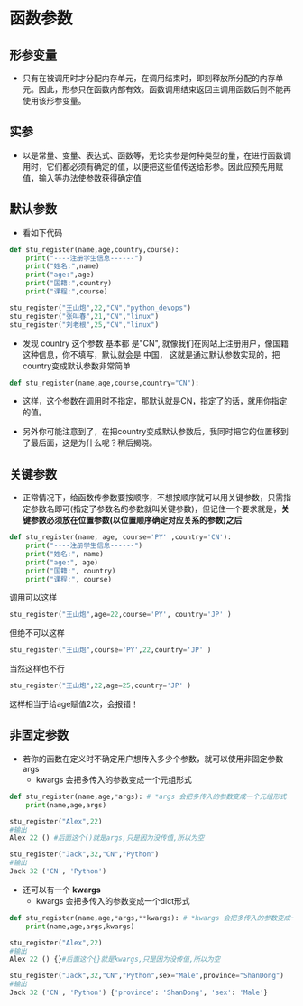 # 函数参数
## 形参变量
* 只有在被调用时才分配内存单元，在调用结束时，即刻释放所分配的内存单元。因此，形参只在函数内部有效。函数调用结束返回主调用函数后则不能再使用该形参变量。

## 实参
* 以是常量、变量、表达式、函数等，无论实参是何种类型的量，在进行函数调用时，它们都必须有确定的值，以便把这些值传送给形参。因此应预先用赋值，输入等办法使参数获得确定值

## 默认参数
* 看如下代码

```python
def stu_register(name,age,country,course):
    print("----注册学生信息------")
    print("姓名:",name)
    print("age:",age)
    print("国籍:",country)
    print("课程:",course)

stu_register("王山炮",22,"CN","python_devops")
stu_register("张叫春",21,"CN","linux")
stu_register("刘老根",25,"CN","linux")
```

* 发现 country 这个参数 基本都 是"CN", 就像我们在网站上注册用户，像国籍这种信息，你不填写，默认就会是 中国， 这就是通过默认参数实现的，把country变成默认参数非常简单

```python
def stu_register(name,age,course,country="CN"):
```

* 这样，这个参数在调用时不指定，那默认就是CN，指定了的话，就用你指定的值。

* 另外你可能注意到了，在把country变成默认参数后，我同时把它的位置移到了最后面，这是为什么呢？稍后揭晓。

## 关键参数
* 正常情况下，给函数传参数要按顺序，不想按顺序就可以用关键参数，只需指定参数名即可(指定了参数名的参数就叫关键参数)，但记住一个要求就是，**关键参数必须放在位置参数(以位置顺序确定对应关系的参数)之后**

```python
def stu_register(name, age, course='PY' ,country='CN'):
    print("----注册学生信息------")
    print("姓名:", name)
    print("age:", age)
    print("国籍:", country)
    print("课程:", course)
```

调用可以这样

```python
stu_register("王山炮",age=22,course='PY', country='JP' )
```

但绝不可以这样

```python
stu_register("王山炮",course='PY',22,country='JP' )
```

当然这样也不行

```python
stu_register("王山炮",22,age=25,country='JP' )
```
这样相当于给age赋值2次，会报错！

## 非固定参数
* 若你的函数在定义时不确定用户想传入多少个参数，就可以使用非固定参数args
  * kwargs 会把多传入的参数变成一个元组形式

```python
def stu_register(name,age,*args): # *args 会把多传入的参数变成一个元组形式
    print(name,age,args)

stu_register("Alex",22)
#输出
Alex 22 () #后面这个()就是args,只是因为没传值,所以为空

stu_register("Jack",32,"CN","Python")
#输出
Jack 32 ('CN', 'Python')
```

* 还可以有一个 **kwargs**
  * kwargs 会把多传入的参数变成一个dict形式

```python
def stu_register(name,age,*args,**kwargs): # *kwargs 会把多传入的参数变成一个dict形式
    print(name,age,args,kwargs)

stu_register("Alex",22)
#输出
Alex 22 () {}#后面这个{}就是kwargs,只是因为没传值,所以为空

stu_register("Jack",32,"CN","Python",sex="Male",province="ShanDong")
#输出
Jack 32 ('CN', 'Python') {'province': 'ShanDong', 'sex': 'Male'}
```
